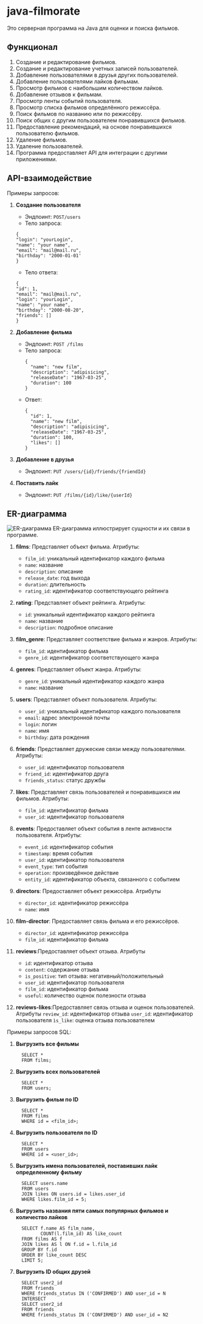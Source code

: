 # java-filmorate
Это серверная программа на Java для оценки и поиска фильмов.
##  Функционал
1. Создание и редактирование фильмов.
2. Создание и редактирование учетных записей пользователей.
3. Добавление пользователями в друзья других пользователей.
4. Добавление пользователями лайков фильмам.
5. Просмотр фильмов с наибольшим количеством лайков.
6. Добавление отзывов к фильмам.
7. Просмотр ленты событий пользователя.
8. Просмотр списка фильмов определённого режиссёра.
9. Поиск фильмов по названию или по режиссёру.
10. Поиск общих с другим пользователем понравившихся фильмов.
11. Предоставление рекомендаций, на основе понравившихся пользователю фильмов.
12. Удаление фильмов.
13. Удаление пользователей.
14. Программа предоставляет API для интеграции с другими приложениями.

## API-взаимодействие
Примеры запросов:

1. **Создание пользователя**
   - Эндпоинт: `POST/users`
   - Тело запроса:
   ```
   {
   "login": "yourLogin",
   "name": "your name",
   "email": "mail@mail.ru",
   "birthday": "2000-01-01'
   }
   ```
   - Тело ответа:
   ```
   {
   "id": 1,
   "email": "mail@mail.ru",
   "login": "yourLogin",
   "name": "your name",
   "birthday": "2000-08-20",
   "friends": []
   }
   ```
   
2. **Добавление фильма**
   - Эндпоинт: `POST /films`
   - Тело запроса:
     ```
     {
       "name": "new film",
       "description": "adipisicing",
       "releaseDate": "1967-03-25",
       "duration": 100
     }
     ```
   - Ответ:
     ```
     {
       "id": 1,
       "name": "new film",
       "description": "adipisicing",
       "releaseDate": "1967-03-25",
       "duration": 100,
       "likes": []
     }
     ```

3. **Добавление в друзья**
    - Эндпоинт: `PUT /users/{id}/friends/{friendId}`

4. **Поставить лайк**
    - Эндпоинт: `PUT /films/{id}/like/{userId}`


## ER-диаграмма

![ER-диаграмма](DateBaseDiagram.png)
ER-диаграмма иллюстрирует сущности и их связи в программе.


1. **films**: Представляет объект фильма. Атрибуты:
   - `film_id`: уникальный идентификатор каждого фильма
   - `name`: название
   - `description`: описание
   - `release_date`: год выхода
   - `duration`: длительность
   - `rating_id`: идентификатор соответствующего рейтинга

2. **rating**: Представляет объект рейтинга. Атрибуты:
   - `id`: уникальный идентификатор каждого рейтинга
   - `name`: название
   - `description`: подробное описание

3. **film_genre**: Представляет соответствие фильма и жанров. Атрибуты:
   - `film_id`: идентификатор фильма
   - `genre_id`: идентификатор соответствующего жанра

4. **genres**: Представляет объект жанра. Атрибуты:
   - `genre_id`: уникальный идентификатор каждого жанра
   - `name`: название

5. **users**: Представляет объект пользователя. Атрибуты:
    - `user_id`: уникальный идентификатор каждого пользователя
    - `email`: адрес электронной почты
    - `login`: логин
    - `name`: имя
    - `birthday`: дата рождения

6. **friends**: Представляет дружеские связи между пользователями. Атрибуты:
    - `user_id`: идентификатор пользователя
    - `friend_id`: идентификатор друга
    - `friends_status`: статус дружбы

7. **likes**: Представляет связь пользователей и понравившихся им фильмов. Атрибуты:
    - `film_id`: идентификатор фильма
    - `user_id`: идентификатор пользователя

8. **events**: Предоставляет объект события в ленте активности пользователя. Атрибуты:
    - `event_id`: идентификатор события
    - `timestamp`: время события
    - `user_id`: идентификатор пользователя
    - `event_type`: тип события
    - `operation`: произведённое действие
    - `entity_id`: идентификатор объекта, связанного с событием
   
9. **directors**: Предоставляет объект режиссёра. Атрибуты
    - `director_id`: идентификатор режиссёра
    - `name`: имя

10. **film-director**: Предоставляет связь фильма и его режиссёров.
    - `director_id`: идентификатор режиссёра
    - `film_id`: идентификатор фильма

11. **reviews**:Предоставляет объект отзыва. Атрибуты
    - `id`: идентификатор отзыва
    - `content`: содержание отзыва
    - `is_positive`: тип отзыва: негативный/положительный
    - `user_id`: идентификатор пользователя
    - `film_id`: идентификатор фильма
    - `useful`: количество оценок полезности отзыва

12. **reviews-likes**:Предоставляет связь отзыва и оценок пользователей. Атрибуты
    `review_id`: идентификатор отзыва
    `user_id`: идентификатор пользователя
    `ìs_like`: оценка отзыва пользователем


Примеры запросов SQL:
1. **Выгрузить все фильмы**
     ```
       SELECT * 
       FROM films;
     ```
2. **Выгрузить всех пользователей**
     ```
       SELECT * 
       FROM users;
     ```
3. **Выгрузить фильм по ID**
     ```
       SELECT * 
       FROM films 
       WHERE id = <film_id>;
     ```
4. **Выгрузить пользователя по ID**
     ```
       SELECT * 
       FROM users 
       WHERE id = <user_id>;
     ```
   
5. **Выгрузить имена пользователей, поставивших лайк определенному фильму**
     ```
       SELECT users.name
       FROM users
       JOIN likes ON users.id = likes.user_id
       WHERE likes.film_id = 5;
     ```
6. **Выгрузить названия пяти самых популярных фильмов и количество лайков**
     ```
       SELECT f.name AS film_name, 
              COUNT(l.film_id) AS like_count
       FROM films AS f
       JOIN likes AS l ON f.id = l.film_id
       GROUP BY f.id
       ORDER BY like_count DESC
       LIMIT 5;
     ```
7. **Выгрузить ID общих друзей**
     ```
       SELECT user2_id  
       FROM friends  
       WHERE friends_status IN ('CONFIRMED') AND user_id = N  
       INTERSECT   
       SELECT user2_id  
       FROM friends  
       WHERE friends_status IN ('CONFIRMED') AND user_id = N2  
     ```
